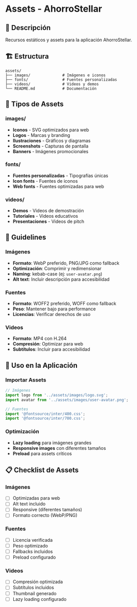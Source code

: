 # Assets - AhorroStellar

## 🎨 Descripción
Recursos estáticos y assets para la aplicación AhorroStellar.

## 🏗️ Estructura
```
assets/
├── images/              # Imágenes e iconos
├── fonts/               # Fuentes personalizadas
├── videos/              # Videos y demos
└── README.md            # Documentación
```

## 📁 Tipos de Assets

### **images/**
- **Iconos** - SVG optimizados para web
- **Logos** - Marcas y branding
- **Ilustraciones** - Gráficos y diagramas
- **Screenshots** - Capturas de pantalla
- **Banners** - Imágenes promocionales

### **fonts/**
- **Fuentes personalizadas** - Tipografías únicas
- **Icon fonts** - Fuentes de iconos
- **Web fonts** - Fuentes optimizadas para web

### **videos/**
- **Demos** - Videos de demostración
- **Tutoriales** - Videos educativos
- **Presentaciones** - Videos de pitch

## 🎯 Guidelines

### **Imágenes**
- **Formato**: WebP preferido, PNG/JPG como fallback
- **Optimización**: Comprimir y redimensionar
- **Naming**: kebab-case (ej: `user-avatar.png`)
- **Alt text**: Incluir descripción para accesibilidad

### **Fuentes**
- **Formato**: WOFF2 preferido, WOFF como fallback
- **Peso**: Mantener bajo para performance
- **Licencias**: Verificar derechos de uso

### **Videos**
- **Formato**: MP4 con H.264
- **Compresión**: Optimizar para web
- **Subtítulos**: Incluir para accesibilidad

## 🚀 Uso en la Aplicación

### **Importar Assets**
```typescript
// Imágenes
import logo from '../assets/images/logo.svg';
import avatar from '../assets/images/user-avatar.png';

// Fuentes
import '@fontsource/inter/400.css';
import '@fontsource/inter/700.css';
```

### **Optimización**
- **Lazy loading** para imágenes grandes
- **Responsive images** con diferentes tamaños
- **Preload** para assets críticos

## 📋 Checklist de Assets

### **Imágenes**
- [ ] Optimizadas para web
- [ ] Alt text incluido
- [ ] Responsive (diferentes tamaños)
- [ ] Formato correcto (WebP/PNG)

### **Fuentes**
- [ ] Licencia verificada
- [ ] Peso optimizado
- [ ] Fallbacks incluidos
- [ ] Preload configurado

### **Videos**
- [ ] Compresión optimizada
- [ ] Subtítulos incluidos
- [ ] Thumbnail generado
- [ ] Lazy loading configurado